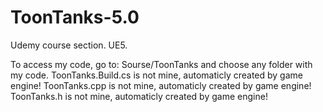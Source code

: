 # ToonTanks-5.0
Udemy course section. UE5.

To access my code, go to: Sourse/ToonTanks and choose any folder with my code.
ToonTanks.Build.cs is not mine, automaticly created by game engine!
ToonTanks.cpp is not mine, automaticly created by game engine!
ToonTanks.h is not mine, automaticly created by game engine!
